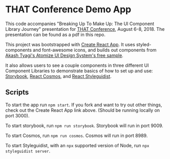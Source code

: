 # THAT Conference Demo App

This code accompanies "Breaking Up To Make Up: The UI Component Library Journey" presentation for [THAT Conference](https://www.thatconference.com/), August 6-8, 2018. The presentation can be found as a pdf in this repo.

This project was bootstrapped with [Create React App](https://github.com/facebookincubator/create-react-app). It uses styled-components and font-awesome icons, and builds out components from [Akash Tyagi's Atomize UI Design System's free sample](https://gumroad.com/l/atomize).

It also allows users to see a couple components in three different UI Component Libraries to demonstrate basics of how to set up and use: [Storybook](https://storybook.js.org/), [React Cosmos](https://react-cosmos.github.io/), and [React Styleguidist](https://react-styleguidist.js.org/).

## Scripts

To start the app run `npm start`. If you fork and want to try out other things, check out the Create React App link above. (Should be running locally on port 3000).

To start storybook, run `npm run storybook`. Storybook will run in port 9009.

To start Cosmos, run `npm run cosmos`. Cosmos will run in port 8989.

To start Styleguidist, with an `npx` supported version of Node, run `npx styleguidist server`.
